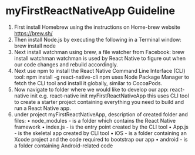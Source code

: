 # myFirstReactNativeApp Guideline
1. First install Homebrew using the instructions on Home-brew website https://brew.sh/
2. Then install Node.js by executing the following in a Terminal window:
    brew install node
3. Next install watchman using brew, a file watcher from Facebook:
    brew install watchman
    watchman is used by React Native to figure out when our code changes and rebuild accordingly. 
4. Next use npm to install the React Native Command Line Interface (CLI) tool:
    npm install -g react-native-cli
    npm uses Node Package Manager to fetch the CLI tool and install it globally, similar to CocoaPods.
5. Now navigate to folder where we would like to develop our app:
    react-native init <ProjectName>
    e.g.
    react-native init myFirstReactNativeApp
    this uses CLI tool to create a starter project containing everything you need to build and run a React Native app.
6. under project myFirstReactNativeApp, description of created folder and files:
    • node_modules - is a folder which contains the React Native framework
    • index.js - is the entry point created by the CLI tool
    • App.js - is the skeletal app created by CLI tool
    • iOS - is a folder containing an Xcode project and the code required to bootstrap our app
    • android - is a folder containing Android-related code
